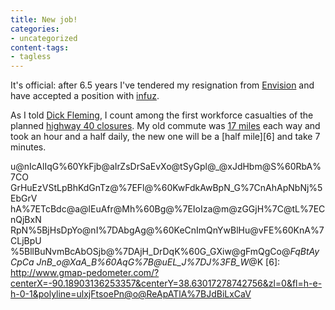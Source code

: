```yaml
---
title: New job!
categories:
- uncategorized
content-tags:
- tagless
---
```


It's official: after 6.5 years I've tendered my resignation from [Envision][1] and have accepted a position with [infuz][2].

   [1]: http://www.envision.com/
   [2]: http://infuz.com/

As I told [Dick Fleming][3], I count among the first workforce casualties of the planned [highway 40 closures][4].  My old commute was [17 miles][5] each way and took an hour and a half daily, the new one will be a [half mile][6] and take 7 minutes.

   [3]: http://www.citistates.com/assocspeakers/r_fleming.html
   [4]: http://www.thenewi64.org/
   [5]: http://www.gmap-pedometer.com/?centerX=-90.43937802314758&centerY=38.66849013040485&zl=0&fl=h-e-h-0-1&polyline=qlxjFtvoePt@qF%7CExA%60d@zLiAzGvAfFlC%7CF%5E%60BH%7EC
u@nIcAlIqG%60YkFjb@aIrZsDrSaEvXo@tSyGpl@_@xJdHbm@S%60RbA%7CO
GrHuEzVStLpBhKdGnTz@%7EFl@%60KwFdkAwBpN_G%7CnAhApNbNj%5EbGrV
hA%7ETcBdc@a@lEuAfr@Mh%60Bg@%7EIoIza@m@zGGjH%7C@tL%7ECnQjBxN
RpN%5BjHsDpYo@nI%7DAbgAg@%60KeCnImQnYwBlHu@vFE%60KnA%7CLjBpU
%5BllBuNvmBcAbOSjb@%7DAjH_DrDqK%60G_GXiw@gFmQgCo@_FqBtAyCpCa
JnB_o@XaA_B%60AqG%7B@uEL_J%7DJ%3FB_W_@K
   [6]: http://www.gmap-pedometer.com/?centerX=-90.18903136253357&centerY=38.63017278742756&zl=0&fl=h-e-h-0-1&polyline=ulxjFtsoePn@o@ReApATlA%7BJdBiLxCaV
